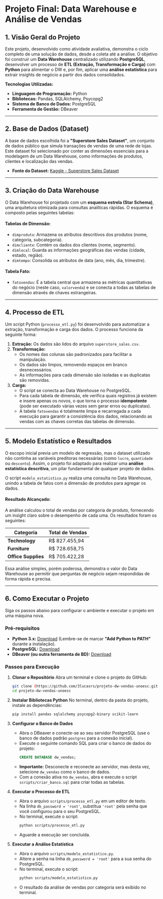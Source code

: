 # Projeto Final: Data Warehouse e Análise de Vendas

## 1. Visão Geral do Projeto

Este projeto, desenvolvido como atividade avaliativa, demonstra o ciclo completo de uma solução de dados, desde a coleta até a análise. O objetivo foi construir um **Data Warehouse** centralizado utilizando **PostgreSQL**, desenvolver um processo de **ETL (Extração, Transformação e Carga)** com **Python** para alimentar o DW e, por fim, aplicar uma **análise estatística** para extrair insights de negócio a partir dos dados consolidados.

**Tecnologias Utilizadas:**

- **Linguagem de Programação:** Python
- **Bibliotecas:** Pandas, SQLAlchemy, Psycopg2
- **Sistema de Banco de Dados:** PostgreSQL
- **Ferramenta de Gestão:** DBeaver

---

## 2. Base de Dados (Dataset)

A base de dados escolhida foi a **"Superstore Sales Dataset"**, um conjunto de dados público que simula transações de vendas de uma rede de lojas. Este dataset foi selecionado por conter as dimensões essenciais para a modelagem de um Data Warehouse, como informações de produtos, clientes e localização das vendas.

- **Fonte do Dataset:** [Kaggle - Superstore Sales Dataset](https://www.kaggle.com/datasets/rohitsahoo/sales-forecasting)

---

## 3. Criação do Data Warehouse

O Data Warehouse foi projetado com um **esquema estrela (Star Schema)**, uma arquitetura otimizada para consultas analíticas rápidas. O esquema é composto pelas seguintes tabelas:

#### Tabelas de Dimensão:

- `dimproduto`: Armazena os atributos descritivos dos produtos (nome, categoria, subcategoria).
- `dimcliente`: Contém os dados dos clientes (nome, segmento).
- `dimlocal`: Guarda as informações geográficas das vendas (cidade, estado, região).
- `dimtempo`: Consolida os atributos de data (ano, mês, dia, trimestre).

#### Tabela Fato:

- `fatovendas`: É a tabela central que armazena as métricas quantitativas do negócio (neste caso, `valorvenda`) e se conecta a todas as tabelas de dimensão através de chaves estrangeiras.

---

## 4. Processo de ETL

Um script Python (`processo_etl.py`) foi desenvolvido para automatizar a extração, transformação e carga dos dados. O processo funciona da seguinte forma:

1.  **Extração:** Os dados são lidos do arquivo `superstore_sales.csv`.
2.  **Transformação:**
    - Os nomes das colunas são padronizados para facilitar a manipulação.
    - Os dados são limpos, removendo espaços em branco desnecessários.
    - As informações para cada dimensão são isoladas e as duplicatas são removidas.
3.  **Carga:**
    - O script se conecta ao Data Warehouse no PostgreSQL.
    - Para cada tabela de dimensão, ele verifica quais registros já existem e insere apenas os novos, o que torna o processo **idempotente** (pode ser executado várias vezes sem gerar erros ou duplicatas).
    - A tabela `fatovendas` é totalmente limpa e recarregada a cada execução para garantir a consistência dos dados, relacionando as vendas com as chaves corretas das tabelas de dimensão.

---

## 5. Modelo Estatístico e Resultados

O escopo inicial previa um modelo de regressão, mas o dataset utilizado não continha as variáveis preditoras necessárias (como `lucro`, `quantidade` ou `desconto`). Assim, o projeto foi adaptado para realizar uma **análise estatística descritiva**, um pilar fundamental de qualquer projeto de dados.

O script `modelo_estatistico.py` realiza uma consulta no Data Warehouse, unindo a tabela de fatos com a dimensão de produtos para agregar os dados.

#### Resultado Alcançado:

A análise calculou o total de vendas por categoria de produto, fornecendo um insight claro sobre o desempenho de cada uma. Os resultados foram os seguintes:

| Categoria           | Total de Vendas |
| ------------------- | --------------- |
| **Technology**      | R$ 827.455,94   |
| **Furniture**       | R$ 728.658,75   |
| **Office Supplies** | R$ 705.422,28   |

Essa análise simples, porém poderosa, demonstra o valor do Data Warehouse ao permitir que perguntas de negócio sejam respondidas de forma rápida e precisa.

---

## 6. Como Executar o Projeto

Siga os passos abaixo para configurar o ambiente e executar o projeto em uma máquina nova.

### Pré-requisitos

- **Python 3.x:** [Download](https://www.python.org/downloads/) (Lembre-se de marcar **"Add Python to PATH"** durante a instalação).
- **PostgreSQL:** [Download](https://www.postgresql.org/download/)
- **DBeaver (ou outra ferramenta de BD):** [Download](https://dbeaver.io/download/)

### Passos para Execução

1.  **Clonar o Repositório**
    Abra um terminal e clone o projeto do GitHub:

    ```bash
    git clone (https://github.com/3lucasrs/projeto-dw-vendas-unoesc.git)
    cd projeto-dw-vendas-unoesc
    ```

2.  **Instalar Bibliotecas Python**
    No terminal, dentro da pasta do projeto, instale as dependências:

    ```bash
    pip install pandas sqlalchemy psycopg2-binary scikit-learn
    ```

3.  **Configurar o Banco de Dados**

    - Abra o DBeaver e conecte-se ao seu servidor PostgreSQL (use o banco de dados padrão `postgres` para a conexão inicial).
    - Execute o seguinte comando SQL para criar o banco de dados do projeto:
      ```sql
      CREATE DATABASE dw_vendas;
      ```
    - **Importante:** Desconecte e reconecte ao servidor, mas desta vez, selecione `dw_vendas` como o banco de dados.
    - Com a conexão ativa no `dw_vendas`, abra e execute o script `scripts/criar_banco.sql` para criar todas as tabelas.

4.  **Executar o Processo de ETL**

    - Abra o arquivo `scripts/processo_etl.py` em um editor de texto.
    - Na linha `db_password = 'root'`, substitua `'root'` pela senha que você configurou para o seu PostgreSQL.
    - No terminal, execute o script:
      ```bash
      python scripts/processo_etl.py
      ```
    - Aguarde a execução ser concluída.

5.  **Executar a Análise Estatística**
    - Abra o arquivo `scripts/modelo_estatistico.py`.
    - Altere a senha na linha `db_password = 'root'` para a sua senha do PostgreSQL.
    - No terminal, execute o script:
      ```bash
      python scripts/modelo_estatistico.py
      ```
    - O resultado da análise de vendas por categoria será exibido no terminal.
